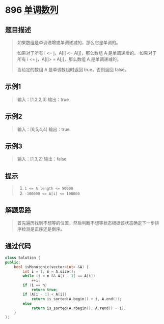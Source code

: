 # 896 [单调数列](https://leetcode-cn.com/problems/monotonic-array/)

## 题目描述

> 如果数组是单调递增或单调递减的，那么它是单调的。
>
> 如果对于所有 i <= j，A[i] <= A[j]，那么数组 A 是单调递增的。 如果对于所有 i <= j，A[i]> = A[j]，那么数组 A 是单调递减的。
>
> 当给定的数组 A 是单调数组时返回 true，否则返回 false。
>

## 示例1

> 输入：[1,2,2,3]
> 输出：true

## 示例2

> 输入：[6,5,4,4]
> 输出：true

## 示例3

> 输入：[1,3,2]
> 输出：false

## 提示

>1. `1 <= A.length <= 50000`
>2. `-100000 <= A[i] <= 100000`

## 解题思路

>首先遍历找到不想等的位置，然后判断不想等状态根据该状态确定下一步排序检测是正序还是倒序。

## 通过代码

```cpp
class Solution {
public:
    bool isMonotonic(vector<int> &A) {
        int i = 1, n = A.size();
        while (i < n && A[i - 1] == A[i])
            ++i;
        if (i == n)
            return true;
        if (A[i - 1] < A[i])
            return is_sorted(A.begin() + i, A.end());
        else
            return is_sorted(A.rbegin(), A.rend() - i);
    }
};
```


